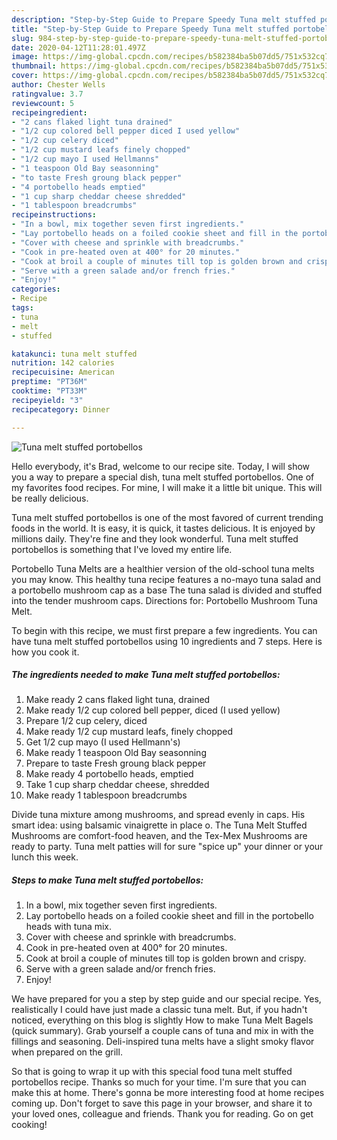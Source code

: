 ```yaml
---
description: "Step-by-Step Guide to Prepare Speedy Tuna melt stuffed portobellos"
title: "Step-by-Step Guide to Prepare Speedy Tuna melt stuffed portobellos"
slug: 984-step-by-step-guide-to-prepare-speedy-tuna-melt-stuffed-portobellos
date: 2020-04-12T11:28:01.497Z
image: https://img-global.cpcdn.com/recipes/b582384ba5b07dd5/751x532cq70/tuna-melt-stuffed-portobellos-recipe-main-photo.jpg
thumbnail: https://img-global.cpcdn.com/recipes/b582384ba5b07dd5/751x532cq70/tuna-melt-stuffed-portobellos-recipe-main-photo.jpg
cover: https://img-global.cpcdn.com/recipes/b582384ba5b07dd5/751x532cq70/tuna-melt-stuffed-portobellos-recipe-main-photo.jpg
author: Chester Wells
ratingvalue: 3.7
reviewcount: 5
recipeingredient:
- "2 cans flaked light tuna drained"
- "1/2 cup colored bell pepper diced I used yellow"
- "1/2 cup celery diced"
- "1/2 cup mustard leafs finely chopped"
- "1/2 cup mayo I used Hellmanns"
- "1 teaspoon Old Bay seasonning"
- "to taste Fresh groung black pepper"
- "4 portobello heads emptied"
- "1 cup sharp cheddar cheese shredded"
- "1 tablespoon breadcrumbs"
recipeinstructions:
- "In a bowl, mix together seven first ingredients."
- "Lay portobello heads on a foiled cookie sheet and fill in the portobello heads with tuna mix."
- "Cover with cheese and sprinkle with breadcrumbs."
- "Cook in pre-heated oven at 400° for 20 minutes."
- "Cook at broil a couple of minutes till top is golden brown and crispy."
- "Serve with a green salade and/or french fries."
- "Enjoy!"
categories:
- Recipe
tags:
- tuna
- melt
- stuffed

katakunci: tuna melt stuffed 
nutrition: 142 calories
recipecuisine: American
preptime: "PT36M"
cooktime: "PT33M"
recipeyield: "3"
recipecategory: Dinner

---
```



![Tuna melt stuffed portobellos](https://img-global.cpcdn.com/recipes/b582384ba5b07dd5/751x532cq70/tuna-melt-stuffed-portobellos-recipe-main-photo.jpg)

Hello everybody, it's Brad, welcome to our recipe site. Today, I will show you a way to prepare a special dish, tuna melt stuffed portobellos. One of my favorites food recipes. For mine, I will make it a little bit unique. This will be really delicious.

Tuna melt stuffed portobellos is one of the most favored of current trending foods in the world. It is easy, it is quick, it tastes delicious. It is enjoyed by millions daily. They're fine and they look wonderful. Tuna melt stuffed portobellos is something that I've loved my entire life.

Portobello Tuna Melts are a healthier version of the old-school tuna melts you may know. This healthy tuna recipe features a no-mayo tuna salad and a portobello mushroom cap as a base The tuna salad is divided and stuffed into the tender mushroom caps. Directions for: Portobello Mushroom Tuna Melt.


To begin with this recipe, we must first prepare a few ingredients. You can have tuna melt stuffed portobellos using 10 ingredients and 7 steps. Here is how you cook it.

<!--inarticleads1-->

##### The ingredients needed to make Tuna melt stuffed portobellos:

1. Make ready 2 cans flaked light tuna, drained
1. Make ready 1/2 cup colored bell pepper, diced (I used yellow)
1. Prepare 1/2 cup celery, diced
1. Make ready 1/2 cup mustard leafs, finely chopped
1. Get 1/2 cup mayo (I used Hellmann&#39;s)
1. Make ready 1 teaspoon Old Bay seasonning
1. Prepare to taste Fresh groung black pepper
1. Make ready 4 portobello heads, emptied
1. Take 1 cup sharp cheddar cheese, shredded
1. Make ready 1 tablespoon breadcrumbs


Divide tuna mixture among mushrooms, and spread evenly in caps. His smart idea: using balsamic vinaigrette in place o. The Tuna Melt Stuffed Mushrooms are comfort-food heaven, and the Tex-Mex Mushrooms are ready to party. Tuna melt patties will for sure &#34;spice up&#34; your dinner or your lunch this week. 

<!--inarticleads2-->

##### Steps to make Tuna melt stuffed portobellos:

1. In a bowl, mix together seven first ingredients.
1. Lay portobello heads on a foiled cookie sheet and fill in the portobello heads with tuna mix.
1. Cover with cheese and sprinkle with breadcrumbs.
1. Cook in pre-heated oven at 400° for 20 minutes.
1. Cook at broil a couple of minutes till top is golden brown and crispy.
1. Serve with a green salade and/or french fries.
1. Enjoy!


We have prepared for you a step by step guide and our special recipe. Yes, realistically I could have just made a classic tuna melt. But, if you hadn&#39;t noticed, everything on this blog is slightly How to make Tuna Melt Bagels (quick summary). Grab yourself a couple cans of tuna and mix in with the fillings and seasoning. Deli-inspired tuna melts have a slight smoky flavor when prepared on the grill. 

So that is going to wrap it up with this special food tuna melt stuffed portobellos recipe. Thanks so much for your time. I'm sure that you can make this at home. There's gonna be more interesting food at home recipes coming up. Don't forget to save this page in your browser, and share it to your loved ones, colleague and friends. Thank you for reading. Go on get cooking!
